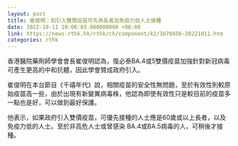 ```yaml
---
layout: post
title: 崔俊明：如引入雙價疫苗可先為長者及免疫力低人士接種
date: 2022-10-11 10:06:03.000000000 +08:00
link: https://news.rthk.hk/rthk/ch/component/k2/1670456-20221011.htm
categories: rthk
---
```


香港醫院藥劑師學會會長崔俊明認為，復必泰BA.4或5雙價疫苗加強針對新冠病毒可產生更高的中和抗體，因此學會贊成政府引入。

崔俊明在本台節目《千禧年代》說，相關疫苗的安全性無問題，至於有效性則較原始疫苗高一些，由於出現有新變異病毒株，他認為即使有效性只是較目前的疫苗多一點也是好，可以做到最好保護。

他表示，如果政府引入雙價疫苗，可優先接種的人士應是60歲或以上長者，以及免疫力低的人士。至於非高危人士或曾感染 BA.4或BA.5病毒的人，可稍後才接種。

